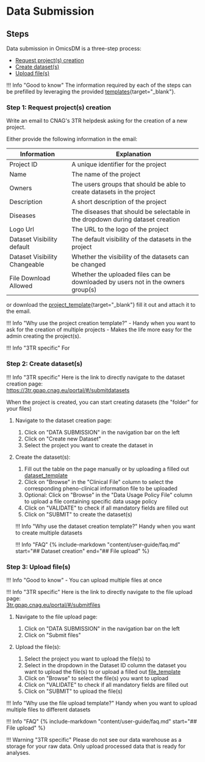 # Data Submission

## Steps

Data submission in OmicsDM is a three-step process:

- [Request project(s) creation](#step-1-request-projects-creation)
- [Create dataset(s)](#step-2-create-datasets)
- [Upload file(s)](#step-3-upload-files)

!!! Info "Good to know"
    The information required by each of the steps can be prefilled
    by leveraging the provided [templates](https://github.com/CNAG-Biomedical-Informatics/omicsdm-documentation/blob/main/omicsdm_templates){target="_blank"}.

### Step 1: Request project(s) creation

Write an email to CNAG's 3TR helpdesk asking for the creation of a new project.

Either provide the following information in the email:

| Information | Explanation |
| --- | --- |
| Project ID | A unique identifier for the project |
| Name | The name of the project |
| Owners | The users groups that should be able to create datasets in the project |
| Description | A short description of the project |
| Diseases | The diseases that should be selectable in the dropdown during dataset creation |
| Logo Url | The URL to the logo of the project |
| Dataset Visibility default | The default visibility of the datasets in the project |
| Dataset Visibility Changeable | Whether the visibility of the datasets can be changed |
| File Download Allowed | Whether the uploaded files can be downloaded by users not in the owners group(s)|

or download the [project_template](https://github.com/CNAG-Biomedical-Informatics/omicsdm-documentation/blob/main/omicsdm_templates/project_template.tsv){target="_blank"} 
fill it out and attach it to the email.

!!! Info "Why use the project creation template?" 
    - Handy when you want to ask for the creation of multiple projects
    - Makes the life more easy for the admin creating the project(s).

!!! Info "3TR specific"
    For 

### Step 2: Create dataset(s)

!!! Info "3TR specific"
    Here is the link to directly navigate to the dataset creation page:  
    https://3tr.gpap.cnag.eu/portal/#/submitdatasets

When the project is created, you can start creating datasets (the "folder" for your files)

1. Navigate to the dataset creation page: 
    1. Click on "DATA SUBMISSION" in the navigation bar on the left
    2. Click on "Create new Dataset"
    3. Select the project you want to create the dataset in

2. Create the dataset(s):
    1. Fill out the table on the page manually or by uploading a filled out [dataset_template](https://github.com/CNAG-Biomedical-Informatics/omicsdm-documentation/blob/main/omicsdm_templates/project_template.tsv)
    2. Click on "Browse" in the "Clinical File" column to select the corresponding pheno-clinical information file to be uploaded
    3. Optional: Click on "Browse" in the "Data Usage Policy File" column to upload a file containing specific data usage policy
    4. Click on "VALIDATE" to check if all mandatory fields are filled out
    5. Click on "SUBMIT" to create the dataset(s)

    !!! Info "Why use the dataset creation template?" 
        Handy when you want to create multiple datasets

    !!! Info "FAQ"
        {% include-markdown "content/user-guide/faq.md" start="## Dataset creation" end="## File upload" %}

### Step 3: Upload file(s)
!!! Info "Good to know"
    - You can upload multiple files at once

!!! Info "3TR specific"
    Here is the link to directly navigate to the file upload page:  
    [3tr.gpap.cnag.eu/portal/#/submitfiles](https://3tr.gpap.cnag.eu/portal/#/submitfiles)

1. Navigate to the file upload page:
    1. Click on "DATA SUBMISSION" in the navigation bar on the left
    2. Click on "Submit files"
    
2. Upload the file(s):
    1. Select the project you want to upload the file(s) to
    2. Select in the dropdown in the Dataset ID column the dataset you want to upload the file(s) to or upload a filled out [file_template](https://github.com/CNAG-Biomedical-Informatics/omicsdm-documentation/blob/main/omicsdm_templates/file_template.tsv)
    3. Click on "Browse" to select the file(s) you want to upload
    4. Click on "VALIDATE" to check if all mandatory fields are filled out
    5. Click on "SUBMIT" to upload the file(s)

!!! Info "Why use the file upload template?" 
    Handy when you want to upload multiple files to different datasets

!!! Info "FAQ"
    {% include-markdown "content/user-guide/faq.md" start="## File upload"  %}

!!! Warning "3TR specific"
    Please do not see our data warehouse as a storage for your raw data.
    Only upload processed data that is ready for analyses.
